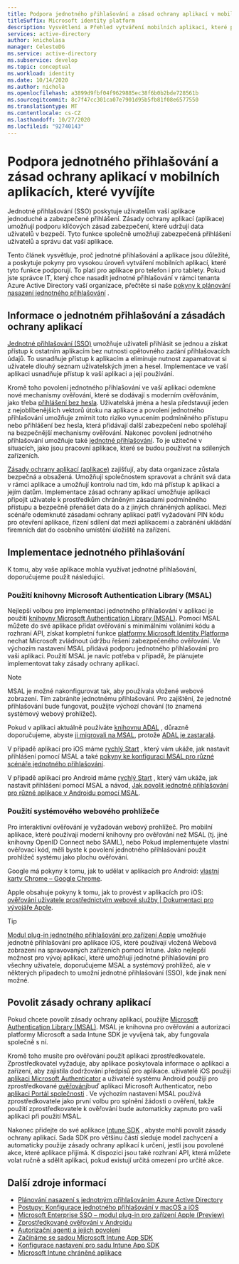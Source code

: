 ```yaml
---
title: Podpora jednotného přihlašování a zásad ochrany aplikací v mobilních aplikacích, které vyvíjíte | Azure
titleSuffix: Microsoft identity platform
description: Vysvětlení a Přehled vytváření mobilních aplikací, které podporují jednotné přihlašování a zásady ochrany aplikací
services: active-directory
author: knicholasa
manager: CelesteDG
ms.service: active-directory
ms.subservice: develop
ms.topic: conceptual
ms.workload: identity
ms.date: 10/14/2020
ms.author: nichola
ms.openlocfilehash: a3899d9fbf04f9629885ec38f6b0b2bde728561b
ms.sourcegitcommit: 8c7f47cc301ca07e7901d95b5fb81f08e6577550
ms.translationtype: MT
ms.contentlocale: cs-CZ
ms.lasthandoff: 10/27/2020
ms.locfileid: "92740143"
---
```

# <a name="support-single-sign-on-and-app-protection-policies-in-mobile-apps-you-develop"></a>Podpora jednotného přihlašování a zásad ochrany aplikací v mobilních aplikacích, které vyvíjíte

Jednotné přihlašování (SSO) poskytuje uživatelům vaší aplikace jednoduché a zabezpečené přihlášení. Zásady ochrany aplikací (aplikace) umožňují podporu klíčových zásad zabezpečení, které udržují data uživatelů v bezpečí. Tyto funkce společně umožňují zabezpečená přihlášení uživatelů a správu dat vaší aplikace.

Tento článek vysvětluje, proč jednotné přihlašování a aplikace jsou důležité, a poskytuje pokyny pro vysokou úroveň vytváření mobilních aplikací, které tyto funkce podporují. To platí pro aplikace pro telefon i pro tablety. Pokud jste správce IT, který chce nasadit jednotné přihlašování v rámci tenanta Azure Active Directory vaší organizace, přečtěte si naše [pokyny k plánování nasazení jednotného přihlašování](../manage-apps/plan-sso-deployment.md) .

## <a name="about-single-sign-on-and-app-protection-policies"></a>Informace o jednotném přihlašování a zásadách ochrany aplikací

[Jednotné přihlašování (SSO)](../manage-apps/plan-sso-deployment.md) umožňuje uživateli přihlásit se jednou a získat přístup k ostatním aplikacím bez nutnosti opětovného zadání přihlašovacích údajů. To usnadňuje přístup k aplikacím a eliminuje nutnost zapamatovat si uživatele dlouhý seznam uživatelských jmen a hesel. Implementace ve vaší aplikaci usnadňuje přístup k vaší aplikaci a její používání.

Kromě toho povolení jednotného přihlašování ve vaší aplikaci odemkne nové mechanismy ověřování, které se dodávají s moderním ověřováním, jako třeba [přihlášení bez hesla](../authentication/concept-authentication-passwordless.md). Uživatelská jména a hesla představují jeden z nejoblíbenějších vektorů útoku na aplikace a povolení jednotného přihlašování umožňuje zmírnit toto riziko vynucením podmíněného přístupu nebo přihlášení bez hesla, která přidávají další zabezpečení nebo spoléhají na bezpečnější mechanismy ověřování. Nakonec povolení jednotného přihlašování umožňuje také [jednotné přihlašování](v2-protocols-oidc.md#single-sign-out). To je užitečné v situacích, jako jsou pracovní aplikace, které se budou používat na sdílených zařízeních.

[Zásady ochrany aplikací (aplikace)](/mem/intune/apps/app-protection-policy) zajišťují, aby data organizace zůstala bezpečná a obsažená. Umožňují společnostem spravovat a chránit svá data v rámci aplikace a umožňují kontrolu nad tím, kdo má přístup k aplikaci a jejím datům. Implementace zásad ochrany aplikací umožňuje aplikaci připojit uživatele k prostředkům chráněným zásadami podmíněného přístupu a bezpečně přenášet data do a z jiných chráněných aplikací. Mezi scénáře odemknuté zásadami ochrany aplikací patří vyžadování PIN kódu pro otevření aplikace, řízení sdílení dat mezi aplikacemi a zabránění ukládání firemních dat do osobního umístění úložiště na zařízení.

## <a name="implementing-single-sign-on"></a>Implementace jednotného přihlašování

K tomu, aby vaše aplikace mohla využívat jednotné přihlašování, doporučujeme použít následující.

### <a name="use-microsoft-authentication-library-msal"></a>Použití knihovny Microsoft Authentication Library (MSAL)

Nejlepší volbou pro implementaci jednotného přihlašování v aplikaci je použití [knihovny Microsoft Authentication Library (MSAL)](msal-overview.md). Pomocí MSAL můžete do své aplikace přidat ověřování s minimálními voláními kódu a rozhraní API, získat kompletní funkce [platformy Microsoft Identity Platform](/azure/active-directory/develop/)a nechat Microsoft zvládnout údržbu řešení zabezpečeného ověřování. Ve výchozím nastavení MSAL přidává podporu jednotného přihlašování pro vaši aplikaci. Použití MSAL je navíc potřeba v případě, že plánujete implementovat taky zásady ochrany aplikací.

> [!NOTE]
> MSAL je možné nakonfigurovat tak, aby používala vložené webové zobrazení. Tím zabráníte jednotnému přihlašování. Pro zajištění, že jednotné přihlašování bude fungovat, použijte výchozí chování (to znamená systémový webový prohlížeč).

Pokud v aplikaci aktuálně používáte [knihovnu ADAL](../azuread-dev/active-directory-authentication-libraries.md) , důrazně doporučujeme, abyste [ji migrovali na MSAL](msal-migration.md), protože [ADAL je zastaralá](https://techcommunity.microsoft.com/t5/azure-active-directory-identity/update-your-applications-to-use-microsoft-authentication-library/ba-p/1257363).

V případě aplikací pro iOS máme [rychlý Start](quickstart-v2-ios.md) , který vám ukáže, jak nastavit přihlášení pomocí MSAL a také [pokyny ke konfiguraci MSAL pro různé scénáře jednotného přihlašování](single-sign-on-macos-ios.md).

V případě aplikací pro Android máme [rychlý Start](quickstart-v2-android.md) , který vám ukáže, jak nastavit přihlášení pomocí MSAL a návod, [Jak povolit jednotné přihlašování pro různé aplikace v Androidu pomocí MSAL](msal-android-single-sign-on.md).

### <a name="use-the-system-web-browser"></a>Použití systémového webového prohlížeče

Pro interaktivní ověřování je vyžadován webový prohlížeč. Pro mobilní aplikace, které používají moderní knihovny pro ověřování než MSAL (tj. jiné knihovny OpenID Connect nebo SAML), nebo Pokud implementujete vlastní ověřovací kód, měli byste k povolení jednotného přihlašování použít prohlížeč systému jako plochu ověřování.

Google má pokyny k tomu, jak to udělat v aplikacích pro Android: [vlastní karty Chrome – Google Chrome](https://developer.chrome.com/multidevice/android/customtabs).

Apple obsahuje pokyny k tomu, jak to provést v aplikacích pro iOS: [ověřování uživatele prostřednictvím webové služby | Dokumentaci pro vývojáře Apple](https://developer.apple.com/documentation/authenticationservices/authenticating_a_user_through_a_web_service).

> [!TIP]
> [Modul plug-in jednotného přihlašování pro zařízení Apple](apple-sso-plugin.md) umožňuje jednotné přihlašování pro aplikace iOS, které používají vložená Webová zobrazení na spravovaných zařízeních pomocí Intune. Jako nejlepší možnost pro vývoj aplikací, které umožňují jednotné přihlašování pro všechny uživatele, doporučujeme MSAL a systémový prohlížeč, ale v některých případech to umožní jednotné přihlašování (SSO), kde jinak není možné.

## <a name="enable-app-protection-policies"></a>Povolit zásady ochrany aplikací

Pokud chcete povolit zásady ochrany aplikací, použijte [Microsoft Authentication Library (MSAL)](msal-overview.md). MSAL je knihovna pro ověřování a autorizaci platformy Microsoft a sada Intune SDK je vyvíjená tak, aby fungovala společně s ní.

Kromě toho musíte pro ověřování použít aplikaci zprostředkovatele. Zprostředkovatel vyžaduje, aby aplikace poskytovala informace o aplikaci a zařízení, aby zajistila dodržování předpisů pro aplikace. uživatelé iOS použijí [aplikaci Microsoft Authenticator](../user-help/user-help-auth-app-sign-in.md) a uživatelé systému Android použijí pro zprostředkované [ověřování](brokered-auth.md)buď aplikaci Microsoft Authenticator, nebo [aplikaci Portál společnosti](https://play.google.com/store/apps/details?id=com.microsoft.windowsintune.companyportal) . Ve výchozím nastavení MSAL používá zprostředkovatele jako první volbu pro splnění žádosti o ověření, takže použití zprostředkovatele k ověřování bude automaticky zapnuto pro vaši aplikaci při použití MSAL.

Nakonec přidejte do své aplikace [Intune SDK](/mem/intune/developer/app-sdk-get-started) , abyste mohli povolit zásady ochrany aplikací. Sada SDK pro většinu částí sleduje model zachycení a automaticky použije zásady ochrany aplikací k určení, jestli jsou povolené akce, které aplikace přijímá. K dispozici jsou také rozhraní API, která můžete volat ručně a sdělit aplikaci, pokud existují určitá omezení pro určité akce.

## <a name="additional-resources"></a>Další zdroje informací

- [Plánování nasazení s jednotným přihlašováním Azure Active Directory](../manage-apps/plan-sso-deployment.md)
- [Postupy: Konfigurace jednotného přihlašování v macOS a iOS](single-sign-on-macos-ios.md)
- [Microsoft Enterprise SSO – modul plug-in pro zařízení Apple (Preview)](apple-sso-plugin.md)
- [Zprostředkované ověřování v Androidu](brokered-auth.md)
- [Autorizační agenti a jejich povolení](authorization-agents.md)
- [Začínáme se sadou Microsoft Intune App SDK](/mem/intune/developer/app-sdk-get-started)
- [Konfigurace nastavení pro sadu Intune App SDK](/mem/intune/developer/app-sdk-ios#configure-settings-for-the-intune-app-sdk)
- [Microsoft Intune chráněné aplikace](/mem/intune/apps/apps-supported-intune-apps)
